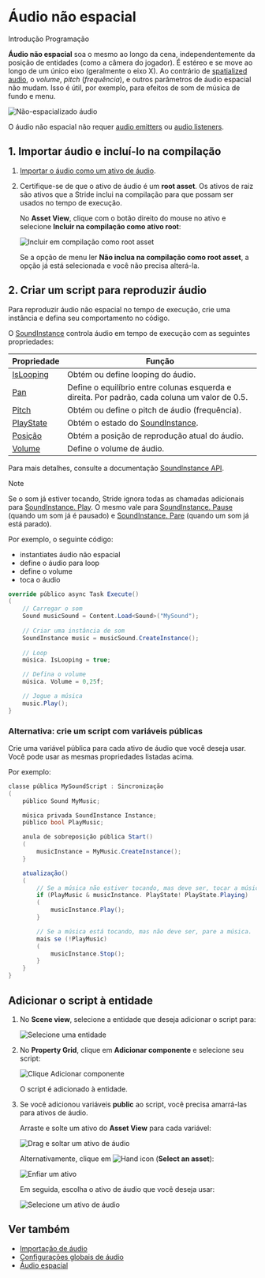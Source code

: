 # Áudio não espacial

<span class="badge text-bg-primary">Introdução</span>
<span class="badge text-bg-success">Programação</span>

**Áudio não espacial** soa o mesmo ao longo da cena, independentemente da posição de entidades (como a câmera do jogador). É estéreo e se move ao longo de um único eixo (geralmente o eixo X). Ao contrário de [spatialized audio](spatialized-audio.md), o _volume_, _pitch_ (_frequência_), e outros parâmetros de áudio espacial não mudam. Isso é útil, por exemplo, para efeitos de som de música de fundo e menu.

![ Não-espacializado áudio](media/audio-index-non-spatialized-audio.png)

O áudio não espacial não requer [audio emitters](audio-emitters.md) ou [audio listeners](audio-listeners.md).

## 1. Importar áudio e incluí-lo na compilação

1. [Importar o áudio como um ativo de áudio](import-audio.md).

2. Certifique-se de que o ativo de áudio é um **root asset**. Os ativos de raiz são ativos que a Stride inclui na compilação para que possam ser usados no tempo de execução.

   No **Asset View**, clique com o botão direito do mouse no ativo e selecione **Incluir na compilação como ativo root**:

   ![Incluir em compilação como root asset](media/audio-include-in-build-as-root-asset.png)

   Se a opção de menu ler **Não inclua na compilação como root asset**, a opção já está selecionada e você não precisa alterá-la.

## 2. Criar um script para reproduzir áudio

Para reproduzir áudio não espacial no tempo de execução, crie uma instância e defina seu comportamento no código.

O [SoundInstance](xref:Stride.Audio.SoundInstance) controla áudio em tempo de execução com as seguintes propriedades:

| Propriedade | Função |
|-------    |-------|
| [IsLooping](xref:Stride.Audio.SoundInstance.IsLooping) | Obtém ou define looping do áudio. |
| [Pan](xref:Stride.Audio.SoundInstance.Pan) | Define o equilíbrio entre colunas esquerda e direita. Por padrão, cada coluna um valor de 0.5. |
| [Pitch](xref:Stride.Audio.SoundInstance.Pitch) | Obtém ou define o pitch de áudio (frequência). |
| [PlayState](xref:Stride.Audio.SoundInstance.PlayState) | Obtém o estado do [SoundInstance](xref:Stride.Audio.SoundInstance). |
| [Posição](xref:Stride.Audio.SoundInstance.Position) | Obtém a posição de reprodução atual do áudio. |
| [Volume](xref:Stride.Audio.SoundInstance.Volume) | Define o volume de áudio. |

Para mais detalhes, consulte a documentação [SoundInstance API](xref:Stride.Audio.SoundInstance).

> [!Note]
> Se o som já estiver tocando, Stride ignora todas as chamadas adicionais para [SoundInstance. Play](xref:Stride.Audio.SoundInstance.Play).
> O mesmo vale para [SoundInstance. Pause](xref:Stride.Audio.SoundInstance.Pause) (quando um som já é pausado) e [SoundInstance. Pare](xref:Stride.Audio.SoundInstance.Stop) (quando um som já está parado).

Por exemplo, o seguinte código:

* instantiates áudio não espacial
* define o áudio para loop
* define o volume
* toca o áudio

```cs
override público async Task Execute()
(
    // Carregar o som
    Sound musicSound = Content.Load<Sound>("MySound");
            
    // Criar uma instância de som
    SoundInstance music = musicSound.CreateInstance();
            
    // Loop
    música. IsLooping = true;

    // Defina o volume
    música. Volume = 0,25f;

    // Jogue a música
    music.Play();
}
```

### Alternativa: crie um script com variáveis públicas

Crie uma variável pública para cada ativo de áudio que você deseja usar. Você pode usar as mesmas propriedades listadas acima.

Por exemplo:

```cs
classe pública MySoundScript : Sincronização
(
    público Sound MyMusic;

    música privada SoundInstance Instance;
    público bool PlayMusic;

    anula de sobreposição pública Start()
    (
        musicInstance = MyMusic.CreateInstance();
    }

    atualização()
    (
        // Se a música não estiver tocando, mas deve ser, tocar a música.
        if (PlayMusic & musicInstance. PlayState! PlayState.Playing)
        (
            musicInstance.Play();
        }

        // Se a música está tocando, mas não deve ser, pare a música.
        mais se (!PlayMusic)
        (
            musicInstance.Stop();
        }
    }
}
```
## Adicionar o script à entidade

1. No **Scene view**, selecione a entidade que deseja adicionar o script para:

   ![Selecione uma entidade](media/audio-add-audiolistener-component-select-entity.png)

2. No **Property Grid**, clique em **Adicionar componente** e selecione seu script:

   ![Clique Adicionar componente](media/audio-emitters-add-script-component.png)

   O script é adicionado à entidade.

3. Se você adicionou variáveis **public** ao script, você precisa amarrá-las para ativos de áudio.

   Arraste e solte um ativo do **Asset View** para cada variável:

   ![Drag e soltar um ativo de áudio](media/entity-audio-drag-and-drop-audio-asset-to-script-component.gif)

   Alternativamente, clique em ![Hand icon](~/manual/game-studio/media/hand-icon.png) (**Select an asset**):

   ![ Enfiar um ativo](media/audio-play-script-component-pick-an-asset.png)

   Em seguida, escolha o ativo de áudio que você deseja usar:

   ![Selecione um ativo de áudio](media/audio-play-audioemitter-component-add-select-audio-asset.png)

## Ver também

* [Importação de áudio](import-audio.md)
* [Configurações globais de áudio](global-audio-settings.md)
* [Áudio espacial](spatialized-audio.md)